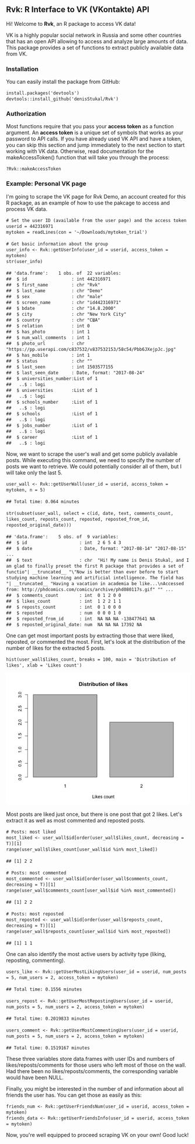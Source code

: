 Rvk: R Interface to VK (VKontakte) API
--------------------------------------

Hi! Welcome to **Rvk**, an R package to access VK data!

VK is a highly popular social network in Russia and some other countries
that has an open API allowing to access and analyze large amounts of
data. This package provides a set of functions to extract publicly
available data from VK.

### Installation

You can easily install the package from GitHub:

    install.packages('devtools')
    devtools::install_github('denisStukal/Rvk')

### Authorization

Most functions require that you pass your **access token** as a function
argument. An **access token** is a unique set of symbols that works as
your password to API calls. If you have already used VK API and have a
token, you can skip this section and jump immediately to the next
section to start working with VK data. Otherwise, read documentation for
the makeAccessToken() function that will take you through the process:

    ?Rvk::makeAccessToken

### Example: Personal VK page

I'm going to scrape the VK page for Rvk Demo, an account created for
this R package, as an example of how to use the pakcage to access and
process VK data.

    # Set the user ID (available from the user page) and the access token
    userid = 442316971 
    mytoken = readLines(con = '~/Downloads/mytoken_trial')

    # Get basic information about the group
    user_info <- Rvk::getUserInfo(user_id = userid, access_token = mytoken)
    str(user_info)

    ## 'data.frame':    1 obs. of  22 variables:
    ##  $ id                 : int 442316971
    ##  $ first_name         : chr "Rvk"
    ##  $ last_name          : chr "Demo"
    ##  $ sex                : chr "male"
    ##  $ screen_name        : chr "id442316971"
    ##  $ bdate              : chr "14.8.2000"
    ##  $ city               : chr "New York City"
    ##  $ country            : chr "США"
    ##  $ relation           : int 0
    ##  $ has_photo          : int 1
    ##  $ num_wall_comments  : int 1
    ##  $ photo_url          : chr "https://pp.userapi.com/c837532/v837532153/58c54/Pbb6JXejpJc.jpg"
    ##  $ has_mobile         : int 1
    ##  $ status             : chr ""
    ##  $ last_seen          : int 1503577155
    ##  $ last_seen_date     : Date, format: "2017-08-24"
    ##  $ universities_number:List of 1
    ##   ..$ : logi 
    ##  $ universities       :List of 1
    ##   ..$ : logi 
    ##  $ schools_number     :List of 1
    ##   ..$ : logi 
    ##  $ schools            :List of 1
    ##   ..$ : logi 
    ##  $ jobs_number        :List of 1
    ##   ..$ : logi 
    ##  $ career             :List of 1
    ##   ..$ : logi

Now, we want to scrape the user's wall and get some publicly available
posts. While executing this command, we need to specify the number of
posts we want to retrieve. We could potentially consider all of them,
but I will take only the last 5.

    user_wall <- Rvk::getUserWall(user_id = userid, access_token = mytoken, n = 5)

    ## Total time: 0.064 minutes

    str(subset(user_wall, select = c(id, date, text, comments_count, likes_count, reposts_count, reposted, reposted_from_id, reposted_original_date)))

    ## 'data.frame':    5 obs. of  9 variables:
    ##  $ id                    : int  2 6 5 4 3
    ##  $ date                  : Date, format: "2017-08-14" "2017-08-15" ...
    ##  $ text                  : chr  "Hi! My name is Denis Stukal, and I am glad to finally preset the first R package that provides a set of functio"| __truncated__ "\"Now is better than ever before to start studying machine learning and artificial intelligence. The field has "| __truncated__ "Having a vacation in academia be like...\nAccessed from: http://phdcomics.com/comics/archive/phd080117s.gif" "" ...
    ##  $ comments_count        : int  0 1 2 0 0
    ##  $ likes_count           : int  1 2 2 1 1
    ##  $ reposts_count         : int  0 1 0 0 0
    ##  $ reposted              : num  0 0 0 1 0
    ##  $ reposted_from_id      : int  NA NA NA -138477641 NA
    ##  $ reposted_original_date: num  NA NA NA 17392 NA

One can get most important posts by extracting those that were liked,
reposted, or commented the most. First, let's look at the distribution
of the number of likes for the extracted 5 posts.

    hist(user_wall$likes_count, breaks = 100, main = 'Distribution of likes', xlab = 'Likes count')

![](README_files/figure-markdown_strict/unnamed-chunk-4-1.png)

Most posts are liked just once, but there is one post that got 2 likes.
Let's extract it as well as most commented and reposted posts.

    # Posts: most liked
    most_liked <- user_wall$id[order(user_wall$likes_count, decreasing = T)][1]
    range(user_wall$likes_count[user_wall$id %in% most_liked])

    ## [1] 2 2

    # Posts: most commented
    most_commented <- user_wall$id[order(user_wall$comments_count, decreasing = T)][1]
    range(user_wall$comments_count[user_wall$id %in% most_commented])

    ## [1] 2 2

    # Posts: most reposted
    most_reposted <- user_wall$id[order(user_wall$reposts_count, decreasing = T)][1]
    range(user_wall$reposts_count[user_wall$id %in% most_reposted])

    ## [1] 1 1

One can also identify the most active users by activity type (liking,
reposting, commenting).

    users_like <- Rvk::getUserMostLikingUsers(user_id = userid, num_posts = 5, num_users = 2, access_token = mytoken)

    ## Total time: 0.1556 minutes

    users_repost <- Rvk::getUserMostRepostingUsers(user_id = userid, num_posts = 5, num_users = 2, access_token = mytoken)

    ## Total time: 0.2019833 minutes

    users_comment <- Rvk::getUserMostCommentingUsers(user_id = userid, num_posts = 5, num_users = 2, access_token = mytoken)

    ## Total time: 0.1519167 minutes

These three variables store data.frames with user IDs and numbers of
likes/reposts/comments for those users who left most of those on the
wall. Had there been no likes/reposts/comments, the corresponding
variable would have been NULL.

Finally, you might be interested in the number of and information about
all friends the user has. You can get those as easily as this:

    friends_num <- Rvk::getUserFriendsNum(user_id = userid, access_token = mytoken)
    friends_data <- Rvk::getUserFriendsInfo(user_id = userid, access_token = mytoken)

Now, you're well equipped to proceed scraping VK on your own! Good luck!
